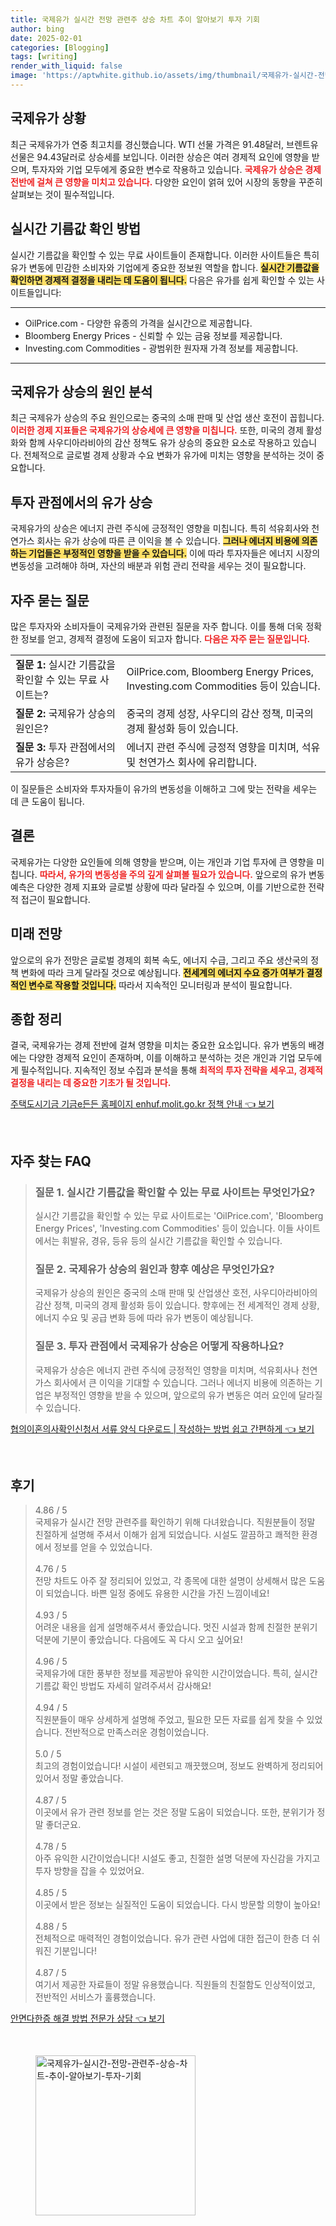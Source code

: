 ```yaml
---
title: 국제유가 실시간 전망 관련주 상승 차트 추이 알아보기 투자 기회
author: bing
date: 2025-02-01
categories: [Blogging]
tags: [writing]
render_with_liquid: false
image: 'https://aptwhite.github.io/assets/img/thumbnail/국제유가-실시간-전망-관련주-상승-차트-추이-알아보기-투자-기회.webp'
---
```



<h2 id='국제유가상황'>국제유가 상황</h2>

<p>최근 국제유가가 연중 최고치를 경신했습니다. WTI 선물 가격은 91.48달러, 브렌트유 선물은 94.43달러로 상승세를 보입니다. 이러한 상승은 여러 경제적 요인에 영향을 받으며, 투자자와 기업 모두에게 중요한 변수로 작용하고 있습니다. <b><span style="color: #ee2323;">국제유가 상승은 경제 전반에 걸쳐 큰 영향을 미치고 있습니다.</span></b> 다양한 요인이 얽혀 있어 시장의 동향을 꾸준히 살펴보는 것이 필수적입니다.</p>

<h2 id='실시간기름값'>실시간 기름값 확인 방법</h2>

<p>실시간 기름값을 확인할 수 있는 무료 사이트들이 존재합니다. 이러한 사이트들은 특히 유가 변동에 민감한 소비자와 기업에게 중요한 정보원 역할을 합니다. <b><span style="background-color: #ffe066;">실시간 기름값을 확인하면 경제적 결정을 내리는 데 도움이 됩니다.</span></b> 다음은 유가를 쉽게 확인할 수 있는 사이트들입니다:</p>

<hr />

<ul>
    <li>OilPrice.com - 다양한 유종의 가격을 실시간으로 제공합니다.</li>
    <li>Bloomberg Energy Prices - 신뢰할 수 있는 금융 정보를 제공합니다.</li>
    <li>Investing.com Commodities - 광범위한 원자재 가격 정보를 제공합니다.</li>
</ul>

<hr />

<h2 id='국제유가상승원인'>국제유가 상승의 원인 분석</h2>

<p>최근 국제유가 상승의 주요 원인으로는 중국의 소매 판매 및 산업 생산 호전이 꼽힙니다. <b><span style="color: #ee2323;">이러한 경제 지표들은 국제유가의 상승세에 큰 영향을 미칩니다.</span></b> 또한, 미국의 경제 활성화와 함께 사우디아라비아의 감산 정책도 유가 상승의 중요한 요소로 작용하고 있습니다. 전체적으로 글로벌 경제 상황과 수요 변화가 유가에 미치는 영향을 분석하는 것이 중요합니다.</p>

<h2 id='투자관점'>투자 관점에서의 유가 상승</h2>

<p>국제유가의 상승은 에너지 관련 주식에 긍정적인 영향을 미칩니다. 특히 석유회사와 천연가스 회사는 유가 상승에 따른 큰 이익을 볼 수 있습니다. <b><span style="background-color: #ffe066;">그러나 에너지 비용에 의존하는 기업들은 부정적인 영향을 받을 수 있습니다.</span></b> 이에 따라 투자자들은 에너지 시장의 변동성을 고려해야 하며, 자산의 배분과 위험 관리 전략을 세우는 것이 필요합니다.</p>

<h2 id='자주묻는질문'>자주 묻는 질문</h2>

<p>많은 투자자와 소비자들이 국제유가와 관련된 질문을 자주 합니다. 이를 통해 더욱 정확한 정보를 얻고, 경제적 결정에 도움이 되고자 합니다. <b><span style="color: #ee2323;">다음은 자주 묻는 질문입니다.</span></b></p>

<table>
    <tr>
        <td><b>질문 1:</b> 실시간 기름값을 확인할 수 있는 무료 사이트는?</td>
        <td>OilPrice.com, Bloomberg Energy Prices, Investing.com Commodities 등이 있습니다.</td>
    </tr>
    <tr>
        <td><b>질문 2:</b> 국제유가 상승의 원인은?</td>
        <td>중국의 경제 성장, 사우디의 감산 정책, 미국의 경제 활성화 등이 있습니다.</td>
    </tr>
    <tr>
        <td><b>질문 3:</b> 투자 관점에서의 유가 상승은?</td>
        <td>에너지 관련 주식에 긍정적 영향을 미치며, 석유 및 천연가스 회사에 유리합니다.</td>
    </tr>
</table>

<p>이 질문들은 소비자와 투자자들이 유가의 변동성을 이해하고 그에 맞는 전략을 세우는 데 큰 도움이 됩니다.</p>

<h2 id='결론'>결론</h2>

<p>국제유가는 다양한 요인들에 의해 영향을 받으며, 이는 개인과 기업 투자에 큰 영향을 미칩니다. <b><span style="color: #ee2323;">따라서, 유가의 변동성을 주의 깊게 살펴볼 필요가 있습니다.</span></b> 앞으로의 유가 변동 예측은 다양한 경제 지표와 글로벌 상황에 따라 달라질 수 있으며, 이를 기반으로한 전략적 접근이 필요합니다.</p>

<h2 id='미래전망'>미래 전망</h2>

<p>앞으로의 유가 전망은 글로벌 경제의 회복 속도, 에너지 수급, 그리고 주요 생산국의 정책 변화에 따라 크게 달라질 것으로 예상됩니다. <b><span style="background-color: #ffe066;">전세계의 에너지 수요 증가 여부가 결정적인 변수로 작용할 것입니다.</span></b> 따라서 지속적인 모니터링과 분석이 필요합니다.</p>

<h2 id='종합정리'>종합 정리</h2>

<p>결국, 국제유가는 경제 전반에 걸쳐 영향을 미치는 중요한 요소입니다. 유가 변동의 배경에는 다양한 경제적 요인이 존재하며, 이를 이해하고 분석하는 것은 개인과 기업 모두에게 필수적입니다. 지속적인 정보 수집과 분석을 통해 <b><span style="color: #ee2323;">최적의 투자 전략을 세우고, 경제적 결정을 내리는 데 중요한 기초가 될 것입니다.</span></b></p>


<p><a class="click-button" title="주택도시기금 기금e든든 홈페이지 enhuf.molit.go.kr 정책 안내" href="https://aptwhite.github.io/posts/%EC%A3%BC%ED%83%9D%EB%8F%84%EC%8B%9C%EA%B8%B0%EA%B8%88-%EA%B8%B0%EA%B8%88e%EB%93%A0%EB%93%A0-%ED%99%88%ED%8E%98%EC%9D%B4%EC%A7%80-enhuf.molit.go.kr-%EC%A0%95%EC%B1%85-%EC%95%88%EB%82%B4/" rel="dofollow">주택도시기금 기금e든든 홈페이지 enhuf.molit.go.kr 정책 안내 👈 보기</a></p><br>
<h2 id='자주_찾는_FAQ'>자주 찾는 FAQ</h2>
<div itemscope="" itemtype="https://schema.org/FAQPage"> 
<blockquote> 
<div itemscope="" itemprop="mainEntity" itemtype="https://schema.org/Question"> 
<h3 itemprop="name">질문 1. 실시간 기름값을 확인할 수 있는 무료 사이트는 무엇인가요?</h3> 
<div itemscope="" itemprop="acceptedAnswer" itemtype="https://schema.org/Answer"> 
<span itemprop="text"> 
<p>실시간 기름값을 확인할 수 있는 무료 사이트로는 'OilPrice.com', 'Bloomberg Energy Prices', 'Investing.com Commodities' 등이 있습니다. 이들 사이트에서는 휘발유, 경유, 등유 등의 실시간 기름값을 확인할 수 있습니다.</p> 
</span> 
</div> 
</div> 

<div itemscope="" itemprop="mainEntity" itemtype="https://schema.org/Question"> 
<h3 itemprop="name">질문 2. 국제유가 상승의 원인과 향후 예상은 무엇인가요?</h3> 
<div itemscope="" itemprop="acceptedAnswer" itemtype="https://schema.org/Answer"> 
<span itemprop="text"> 
<p>국제유가 상승의 원인은 중국의 소매 판매 및 산업생산 호전, 사우디아라비아의 감산 정책, 미국의 경제 활성화 등이 있습니다. 향후에는 전 세계적인 경제 상황, 에너지 수요 및 공급 변화 등에 따라 유가 변동이 예상됩니다.</p> 
</span> 
</div> 
</div> 

<div itemscope="" itemprop="mainEntity" itemtype="https://schema.org/Question"> 
<h3 itemprop="name">질문 3. 투자 관점에서 국제유가 상승은 어떻게 작용하나요?</h3> 
<div itemscope="" itemprop="acceptedAnswer" itemtype="https://schema.org/Answer"> 
<span itemprop="text"> 
<p>국제유가 상승은 에너지 관련 주식에 긍정적인 영향을 미치며, 석유회사나 천연가스 회사에서 큰 이익을 기대할 수 있습니다. 그러나 에너지 비용에 의존하는 기업은 부정적인 영향을 받을 수 있으며, 앞으로의 유가 변동은 여러 요인에 달라질 수 있습니다.</p> 
</span> 
</div> 
</div> 

</blockquote> 
</div>
<p><a class="click-button" title="협의이혼의사확인신청서 서류 양식 다운로드 | 작성하는 방법 쉽고 간편하게" href="https://aptwhite.github.io/posts/%ED%98%91%EC%9D%98%EC%9D%B4%ED%98%BC%EC%9D%98%EC%82%AC%ED%99%95%EC%9D%B8%EC%8B%A0%EC%B2%AD%EC%84%9C-%EC%84%9C%EB%A5%98-%EC%96%91%EC%8B%9D-%EB%8B%A4%EC%9A%B4%EB%A1%9C%EB%93%9C-%EC%9E%91%EC%84%B1%ED%95%98%EB%8A%94-%EB%B0%A9%EB%B2%95-%EC%89%BD%EA%B3%A0-%EA%B0%84%ED%8E%B8%ED%95%98%EA%B2%8C/" rel="dofollow">협의이혼의사확인신청서 서류 양식 다운로드 | 작성하는 방법 쉽고 간편하게 👈 보기</a></p><br>
<h2 id='후기'>후기</h2>
<div itemscope itemtype="https://schema.org/Product">
  <blockquote>
  <div itemprop="review" itemscope itemtype="https://schema.org/Review">
      <div itemprop="reviewRating" itemscope itemtype="https://schema.org/Rating"> <span itemprop="ratingValue">4.86</span> / <span itemprop="bestRating">5</span> </div>
      <span itemprop="reviewBody">국제유가 실시간 전망 관련주를 확인하기 위해 다녀왔습니다. 직원분들이 정말 친절하게 설명해 주셔서 이해가 쉽게 되었습니다. 시설도 깔끔하고 쾌적한 환경에서 정보를 얻을 수 있었습니다.</span>
  </div>
  <br>
  <div itemprop="review" itemscope itemtype="https://schema.org/Review">
      <div itemprop="reviewRating" itemscope itemtype="https://schema.org/Rating"> <span itemprop="ratingValue">4.76</span> / <span itemprop="bestRating">5</span> </div>
      <span itemprop="reviewBody">전망 차트도 아주 잘 정리되어 있었고, 각 종목에 대한 설명이 상세해서 많은 도움이 되었습니다. 바쁜 일정 중에도 유용한 시간을 가진 느낌이네요!</span>
  </div>
  <br>
  <div itemprop="review" itemscope itemtype="https://schema.org/Review">
      <div itemprop="reviewRating" itemscope itemtype="https://schema.org/Rating"> <span itemprop="ratingValue">4.93</span> / <span itemprop="bestRating">5</span> </div>
      <span itemprop="reviewBody">어려운 내용을 쉽게 설명해주셔서 좋았습니다. 멋진 시설과 함께 친절한 분위기 덕분에 기분이 좋았습니다. 다음에도 꼭 다시 오고 싶어요!</span>
  </div>
  <br>
  <div itemprop="review" itemscope itemtype="https://schema.org/Review">
      <div itemprop="reviewRating" itemscope itemtype="https://schema.org/Rating"> <span itemprop="ratingValue">4.96</span> / <span itemprop="bestRating">5</span> </div>
      <span itemprop="reviewBody">국제유가에 대한 풍부한 정보를 제공받아 유익한 시간이었습니다. 특히, 실시간 기름값 확인 방법도 자세히 알려주셔서 감사해요!</span>
  </div>
  <br>
  <div itemprop="review" itemscope itemtype="https://schema.org/Review">
      <div itemprop="reviewRating" itemscope itemtype="https://schema.org/Rating"> <span itemprop="ratingValue">4.94</span> / <span itemprop="bestRating">5</span> </div>
      <span itemprop="reviewBody">직원분들이 매우 상세하게 설명해 주었고, 필요한 모든 자료를 쉽게 찾을 수 있었습니다. 전반적으로 만족스러운 경험이었습니다.</span>
  </div>
  <br>
  <div itemprop="review" itemscope itemtype="https://schema.org/Review">
      <div itemprop="reviewRating" itemscope itemtype="https://schema.org/Rating"> <span itemprop="ratingValue">5.0</span> / <span itemprop="bestRating">5</span> </div>
      <span itemprop="reviewBody">최고의 경험이었습니다! 시설이 세련되고 깨끗했으며, 정보도 완벽하게 정리되어 있어서 정말 좋았습니다.</span>
  </div>
  <br>
  <div itemprop="review" itemscope itemtype="https://schema.org/Review">
      <div itemprop="reviewRating" itemscope itemtype="https://schema.org/Rating"> <span itemprop="ratingValue">4.87</span> / <span itemprop="bestRating">5</span> </div>
      <span itemprop="reviewBody">이곳에서 유가 관련 정보를 얻는 것은 정말 도움이 되었습니다. 또한, 분위기가 정말 좋더군요.</span>
  </div>
  <br>
  <div itemprop="review" itemscope itemtype="https://schema.org/Review">
      <div itemprop="reviewRating" itemscope itemtype="https://schema.org/Rating"> <span itemprop="ratingValue">4.78</span> / <span itemprop="bestRating">5</span> </div>
      <span itemprop="reviewBody">아주 유익한 시간이었습니다! 시설도 좋고, 친절한 설명 덕분에 자신감을 가지고 투자 방향을 잡을 수 있었어요.</span>
  </div>
  <br>
  <div itemprop="review" itemscope itemtype="https://schema.org/Review">
      <div itemprop="reviewRating" itemscope itemtype="https://schema.org/Rating"> <span itemprop="ratingValue">4.85</span> / <span itemprop="bestRating">5</span> </div>
      <span itemprop="reviewBody">이곳에서 받은 정보는 실질적인 도움이 되었습니다. 다시 방문할 의향이 높아요!</span>
  </div>
  <br>
  <div itemprop="review" itemscope itemtype="https://schema.org/Review">
      <div itemprop="reviewRating" itemscope itemtype="https://schema.org/Rating"> <span itemprop="ratingValue">4.88</span> / <span itemprop="bestRating">5</span> </div>
      <span itemprop="reviewBody">전체적으로 매력적인 경험이었습니다. 유가 관련 사업에 대한 접근이 한층 더 쉬워진 기분입니다!</span>
  </div>
  <br>
  <div itemprop="review" itemscope itemtype="https://schema.org/Review">
      <div itemprop="reviewRating" itemscope itemtype="https://schema.org/Rating"> <span itemprop="ratingValue">4.87</span> / <span itemprop="bestRating">5</span> </div>
      <span itemprop="reviewBody">여기서 제공한 자료들이 정말 유용했습니다. 직원들의 친절함도 인상적이었고, 전반적인 서비스가 훌륭했습니다.</span>
  </div>
  </blockquote>
</div>
<p><a class="click-button" title="안면다한증 해결 방법 전문가 상담" href="https://aptwhite.github.io/posts/%EC%95%88%EB%A9%B4%EB%8B%A4%ED%95%9C%EC%A6%9D-%ED%95%B4%EA%B2%B0-%EB%B0%A9%EB%B2%95-%EC%A0%84%EB%AC%B8%EA%B0%80-%EC%83%81%EB%8B%B4/" rel="dofollow">안면다한증 해결 방법 전문가 상담 👈 보기</a></p><br>
<figure class="image"><img src="https://aptwhite.github.io/assets/img/thumbnail/국제유가-실시간-전망-관련주-상승-차트-추이-알아보기-투자-기회.webp" alt="국제유가-실시간-전망-관련주-상승-차트-추이-알아보기-투자-기회" width="256" height="256"></figure>